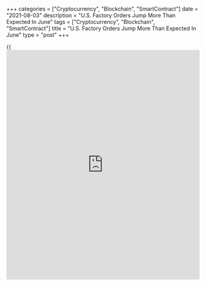 +++
categories = ["Cryptocurrency", "Blockchain", "SmartContract"]
date = "2021-08-03"
description = "U.S. Factory Orders Jump More Than Expected In June"
tags = ["Cryptocurrency", "Blockchain", "SmartContract"]
title = "U.S. Factory Orders Jump More Than Expected In June"
type = "post"
+++

{{<iframe id="large-banner" src="https://www.bounty.group/#slide=17.0" width="100%" height="600" scrolling="no" style="border: 0px solid rgb(216, 221, 230); border-radius: 3px;">}}

Partly reflecting a sharp increase in orders for non-durable goods, the
Commerce Department released a report on Tuesday showing new orders for
U.S. manufactured goods jumped more than expected in the month of June.

The Commerce Department said factory orders shot up by 1.5 percent in
June after surging by an upwardly revised 2.3 percent in May.

Economists had expected factory orders to increase by 1.0 percent
compared to the 1.7 percent jump originally reported for the previous
month.

The report showed new orders for non-durable goods spiked by 2.1 percent
in June following a 1.4 percent advance in May.

Orders for durable goods also climbed by an upwardly revised 0.9 percent
in June after soaring by 3.2 percent in the previous month.

The Commerce Department also said shipments of manufactured goods jumped
by 1.6 percent in June after rising by 0.9 percent in May.

Inventories of manufactured goods also advanced by 1.0 percent in June
following a 1.1 percent increase in the previous month.

With the shipments climbing by more than inventories, the inventories-
to-shipments ratio edged down to 1.48 in June from 1.49 in May.

For comments and feedback [contact](https://www.playgroundfx.com/contact/): editorial@rtt[news](https://www.letsplayfx.com/blog/forex-news-website/).com

[Economic News][1]

 **What parts of the world are seeing the best (and worst) economic
performances lately? Click[here][2] to check out our [Econ Scorecard][2]
and find out! See up-to-the-moment [ranking](https://www.playgroundfx.com/blog/crypto-exchange-ranking/)s for the best and worst
performers in [GDP][3], [unemployment rate][4], [inflation][5] and much
more.**

   1. www.rtt[news](https://www.letsplayfx.com/blog/forex-news-website/).com/Content/EconomicNews.aspx
   2. www.rtt[news](https://www.letsplayfx.com/blog/forex-news-website/).com/economic-scorecard/world-rank/unemployment-rate/highest-performance.aspx
   3. www.rtt[news](https://www.letsplayfx.com/blog/forex-news-website/).com/economic-scorecard/world-rank/GDP/highest-performance.aspx
   4. www.rtt[news](https://www.letsplayfx.com/blog/forex-news-website/).com/economic-scorecard/world-rank/unemployment-rate/lowest-performance.aspx
   5. www.rtt[news](https://www.letsplayfx.com/blog/forex-news-website/).com/economic-scorecard/world-rank/CPI/highest-performance.aspx